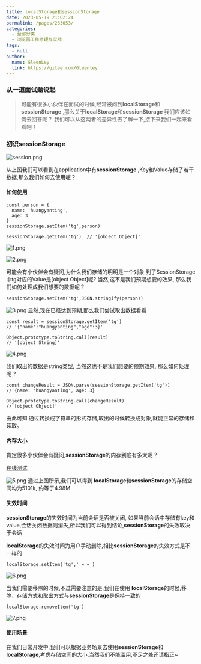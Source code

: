 ```yaml
---
title: localStorage和sessionStorage
date: 2023-05-19 21:02:24
permalink: /pages/263053/
categories: 
  - 全部分类
  - 浏览器工作原理与实战
tags: 
  - null
author: 
  name: GleenLey
  link: https://gitee.com/Gleenley
---
```


### 从一道面试题说起
> 可能有很多小伙伴在面试的时候,经常被问到**localStorage**和**sessionStorage** ,那么关于**localStorage**和**sessionStorage** 我们应该如何去回答呢？ 我们可以从这两者的差异性去了解一下,接下来我们一起来看看吧！

<!-- more -->
### 初识sessionStorage 
 

![session.png](https://p9-juejin.byteimg.com/tos-cn-i-k3u1fbpfcp/47e946f6d22d4de8a906d6fa42762cde~tplv-k3u1fbpfcp-watermark.image?)

从上图我们可以看到在application中有**sessionStorage** ,Key和Value存储了若干数据,那么我们如何去使用呢？

#### 如何使用
```
const person = { 
  name: 'huangyanting',
  age: 3 
}
sessionStorage.setItem('tg',person)

sessionStorage.getItem('tg')  // '[object Object]'
```

![1.png](https://p1-juejin.byteimg.com/tos-cn-i-k3u1fbpfcp/1970b7be351a4638b9574dc2e363c0d1~tplv-k3u1fbpfcp-watermark.image?)


![2.png](https://p6-juejin.byteimg.com/tos-cn-i-k3u1fbpfcp/d1768b4e0dda4945a60efed43a49595d~tplv-k3u1fbpfcp-watermark.image?)

可能会有小伙伴会有疑问,为什么我们存储的明明是一个对象,到了SessionStorage中tg对应的Value是[object Object]呢? 当然,这不是我们预期想要的效果, 那么我们如何处理成我们想要的数据呢？
```
sessionStorage.setItem('tg',JSON.stringify(person))
```


![3.png](https://p6-juejin.byteimg.com/tos-cn-i-k3u1fbpfcp/7e83affd3a624f43855bdddfad0f8942~tplv-k3u1fbpfcp-watermark.image?)
显然,现在已经达到预期,那么我们尝试取出数据看看

```
const result = sessionStorage.getItem('tg')
// '{"name":"huangyanting","age":3}'

Object.prototype.toString.call(result)  
// '[object String]'
```


![4.png](https://p1-juejin.byteimg.com/tos-cn-i-k3u1fbpfcp/b2fe34af8a6a452a8b82efb402741815~tplv-k3u1fbpfcp-watermark.image?)

我们取出的数据是string类型, 当然这也不是我们想要的预期效果, 那么如何处理呢？

```
const changeResult = JSON.parse(sessionStorage.getItem('tg'))
// {name: 'huangyanting', age: 3}

Object.prototype.toString.call(changeResult)
//'[object Object]'
```

由此可知,通过转换成字符串的形式存储,取出的时候转换成对象,就能正常的存储和读取。

#### 内存大小

肯定很多小伙伴会有疑问,**sessionStorage**的内存到底有多大呢？

[在线测试](http://dev-test.nemikor.com/web-storage/support-test/)


![5.png](https://p9-juejin.byteimg.com/tos-cn-i-k3u1fbpfcp/3b9ea44bdf004ea08ab3b7e55030bed5~tplv-k3u1fbpfcp-watermark.image?)
 通过上图所示,我们可以得到 **localStorage**和**sessionStorage**的存储空间均为5101k, 约等于4.98M
 
 #### 失效时间
 **sessionStorage**的失效时间为当前会话是否被关闭, 如果当前会话中存储有key和value,会话关闭数据则消失,所以我们可以得到结论,**sessionStorage**的失效取决于会话
 
 **localStorage**的失效时间为用户手动删除,相比**sessionStorage**的失效方式是不一样的
 ```
 localStorage.setItem('tg',' = =')
 ```
 
![6.png](https://p9-juejin.byteimg.com/tos-cn-i-k3u1fbpfcp/90ba64a0c00f45828834d6b01fbc561c~tplv-k3u1fbpfcp-watermark.image?)

当我们需要移除的时候,不过需要注意的是,我们在使用 **localStorage**的时候,移除、存储方式和取出方式与**sessionStorage**是保持一致的

```
localStorage.removeItem('tg')
```

![7.png](https://p1-juejin.byteimg.com/tos-cn-i-k3u1fbpfcp/063c0e27cfbe4d7eb8088d798960531a~tplv-k3u1fbpfcp-watermark.image?)


#### 使用场景
在我们日常开发中,我们可以根据业务场景去使用**sessionStorage**和 **localStorage**,考虑存储空间的大小,当然我们不能滥用,不足之处还请指正~
 
